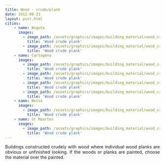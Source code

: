 ```yaml
---
title: Wood - crude/plank
date: 2012-08-23
layout: post.html
cities:
    - name: Bogota
      images:
        - image_path: /assets/graphics/images/building_material/wood_crude-plank/wood_crude-plank_bogota_01.jpg
          title: 'Wood crude plank'
        - image_path: /assets/graphics/images/building_material/wood_crude-plank/wood_crude-plank_bogota_02.jpg
          title: 'Wood crude plank'
    - name: Cartagena
      images:
        - image_path: /assets/graphics/images/building_material/wood_crude-plank/wood_crude-plank_cartagena_01.png
          title: 'Wood crude plank'
        - image_path: /assets/graphics/images/building_material/wood_crude-plank/wood_crude-plank_cartagena_02.png
          title: 'Wood crude plank'
        - image_path: /assets/graphics/images/building_material/wood_crude-plank/wood_crude-plank_cartagena_03.png
          title: 'Wood crude plank'
        - image_path: /assets/graphics/images/building_material/wood_crude-plank/wood_crude-plank_cartagena_04.png
          title: 'Wood crude plank'
    - name: Neiva
      images:
        - image_path: /assets/graphics/images/building_material/wood_crude-plank/wood_crude_plank_neiva_01.png
          title: 'Wood crude plank'
    - name: St Maarten
      images:
        - image_path: /assets/graphics/images/building_material/wood_crude-plank/wood_crude_plank_st_maarten_01.png
          title: 'Wood crude plank'
---
```

<p align="justify">
Buildings constructed crudely with wood where individual wood planks are obvious or unfinished looking. If the woods or planks are painted, choose the material over the painted.
</p>